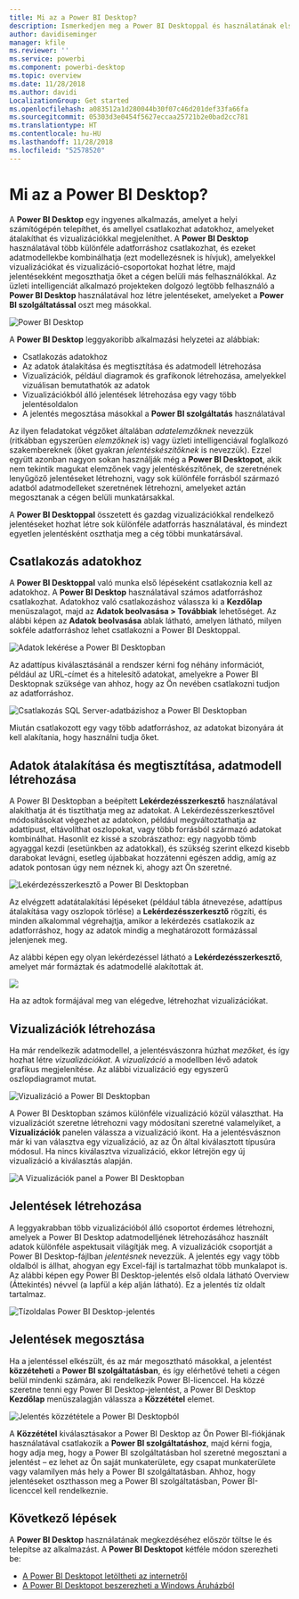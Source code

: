 ```yaml
---
title: Mi az a Power BI Desktop?
description: Ismerkedjen meg a Power BI Desktoppal és használatának első lépéseivel
author: davidiseminger
manager: kfile
ms.reviewer: ''
ms.service: powerbi
ms.component: powerbi-desktop
ms.topic: overview
ms.date: 11/28/2018
ms.author: davidi
LocalizationGroup: Get started
ms.openlocfilehash: a083512a1d280044b30f07c46d201def33fa66fa
ms.sourcegitcommit: 05303d3e0454f5627eccaa25721b2e0bad2cc781
ms.translationtype: HT
ms.contentlocale: hu-HU
ms.lasthandoff: 11/28/2018
ms.locfileid: "52578520"
---
```

# <a name="what-is-power-bi-desktop"></a>Mi az a Power BI Desktop?

A **Power BI Desktop** egy ingyenes alkalmazás, amelyet a helyi számítógépén telepíthet, és amellyel csatlakozhat adatokhoz, amelyeket átalakíthat és vizualizációkkal megjeleníthet. A **Power BI Desktop** használatával több különféle adatforráshoz csatlakozhat, és ezeket adatmodellekbe kombinálhatja (ezt modellezésnek is hívjuk), amelyekkel vizualizációkat és vizualizáció-csoportokat hozhat létre, majd jelentésekként megoszthatja őket a cégen belüli más felhasználókkal. Az üzleti intelligenciát alkalmazó projekteken dolgozó legtöbb felhasználó a **Power BI Desktop** használatával hoz létre jelentéseket, amelyeket a **Power BI szolgáltatással** oszt meg másokkal.

![Power BI Desktop](media/desktop-what-is-desktop/what-is-desktop_01.png)

A **Power BI Desktop** leggyakoribb alkalmazási helyzetei az alábbiak:

* Csatlakozás adatokhoz
* Az adatok átalakítása és megtisztítása és adatmodell létrehozása
* Vizualizációk, például diagramok és grafikonok létrehozása, amelyekkel vizuálisan bemutathatók az adatok
* Vizualizációkból álló jelentések létrehozása egy vagy több jelentésoldalon
* A jelentés megosztása másokkal a **Power BI szolgáltatás** használatával

Az ilyen feladatokat végzőket általában *adatelemzőknek* nevezzük (ritkábban egyszerűen *elemzőknek* is) vagy üzleti intelligenciával foglalkozó szakembereknek (őket gyakran *jelentéskészítőknek* is nevezzük). Ezzel együtt azonban nagyon sokan használják még a **Power BI Desktopot**, akik nem tekintik magukat elemzőnek vagy jelentéskészítőnek, de szeretnének lenyűgöző jelentéseket létrehozni, vagy sok különféle forrásból származó adatból adatmodelleket szeretnének létrehozni, amelyeket aztán megosztanak a cégen belüli munkatársakkal.

A **Power BI Desktoppal** összetett és gazdag vizualizációkkal rendelkező jelentéseket hozhat létre sok különféle adatforrás használatával, és mindezt egyetlen jelentésként oszthatja meg a cég többi munkatársával. 

## <a name="connect-to-data"></a>Csatlakozás adatokhoz
A **Power BI Desktoppal** való munka első lépéseként csatlakoznia kell az adatokhoz. A **Power BI Desktop** használatával számos adatforráshoz csatlakozhat. Adatokhoz való csatlakozáshoz válassza ki a **Kezdőlap** menüszalagot, majd az **Adatok beolvasása > Továbbiak** lehetőséget. Az alábbi képen az **Adatok beolvasása** ablak látható, amelyen látható, milyen sokféle adatforráshoz lehet csatlakozni a Power BI Desktoppal.

![Adatok lekérése a Power BI Desktopban](media/desktop-what-is-desktop/what-is-desktop_02.png)

Az adattípus kiválasztásánál a rendszer kérni fog néhány információt, például az URL-címet és a hitelesítő adatokat, amelyekre a Power BI Desktopnak szüksége van ahhoz, hogy az Ön nevében csatlakozni tudjon az adatforráshoz.

![Csatlakozás SQL Server-adatbázishoz a Power BI Desktopban](media/desktop-what-is-desktop/what-is-desktop_03.png)

Miután csatlakozott egy vagy több adatforráshoz, az adatokat bizonyára át kell alakítania, hogy használni tudja őket.

## <a name="transform-and-clean-data-create-a-model"></a>Adatok átalakítása és megtisztítása, adatmodell létrehozása

A Power BI Desktopban a beépített **Lekérdezésszerkesztő** használatával alakíthatja át és tisztíthatja meg az adatokat. A Lekérdezésszerkesztővel módosításokat végezhet az adatokon, például megváltoztathatja az adattípust, eltávolíthat oszlopokat, vagy több forrásból származó adatokat kombinálhat. Hasonlít ez kissé a szobrászathoz: egy nagyobb tömb agyaggal kezdi (esetünkben az adatokkal), és szükség szerint elkezd kisebb darabokat levágni, esetleg újabbakat hozzátenni egészen addig, amíg az adatok pontosan úgy nem néznek ki, ahogy azt Ön szeretné. 

![Lekérdezésszerkesztő a Power BI Desktopban](media/desktop-getting-started/designer_gsg_editquery.png)

Az elvégzett adatátalakítási lépéseket (például tábla átnevezése, adattípus átalakítása vagy oszlopok törlése) a **Lekérdezésszerkesztő** rögzíti, és minden alkalommal végrehajtja, amikor a lekérdezés csatlakozik az adatforráshoz, hogy az adatok mindig a meghatározott formázással jelenjenek meg.

Az alábbi képen egy olyan lekérdezéssel látható a **Lekérdezésszerkesztő**, amelyet már formáztak és adatmodellé alakítottak át.

 ![](media/desktop-getting-started/shapecombine_querysettingsfinished.png)

Ha az adtok formájával meg van elégedve, létrehozhat vizualizációkat. 

## <a name="create-visuals"></a>Vizualizációk létrehozása 

Ha már rendelkezik adatmodellel, a jelentésvászonra húzhat *mezőket*, és így hozhat létre *vizualizációkat*. A *vizualizáció* a modellben lévő adatok grafikus megjelenítése. Az alábbi vizualizáció egy egyszerű oszlopdiagramot mutat. 

![Vizualizáció a Power BI Desktopban](media/desktop-what-is-desktop/what-is-desktop_04.png)

A Power BI Desktopban számos különféle vizualizáció közül választhat. Ha vizualizációt szeretne létrehozni vagy módosítani szeretné valamelyiket, a **Vizualizációk** panelen válassza a vizualizáció ikont. Ha a jelentésvásznon már ki van választva egy vizualizáció, az az Ön által kiválasztott típusúra módosul. Ha nincs kiválasztva vizualizáció, ekkor létrejön egy új vizualizáció a kiválasztás alapján.

![A Vizualizációk panel a Power BI Desktopban](media/desktop-what-is-desktop/what-is-desktop_05.png)

## <a name="create-reports"></a>Jelentések létrehozása

A leggyakrabban több vizualizációból álló csoportot érdemes létrehozni, amelyek a Power BI Desktop adatmodelljének létrehozásához használt adatok különféle aspektusait világítják meg. A vizualizációk csoportját a Power BI Desktop-fájlban *jelentésnek* nevezzük. A jelentés egy vagy több oldalból is állhat, ahogyan egy Excel-fájl is tartalmazhat több munkalapot is. Az alábbi képen egy Power BI Desktop-jelentés első oldala látható Overview (Áttekintés) névvel (a lapfül a kép alján látható). Ez a jelentés tíz oldalt tartalmaz.

![Tízoldalas Power BI Desktop-jelentés](media/desktop-what-is-desktop/what-is-desktop_01.png)

## <a name="share-reports"></a>Jelentések megosztása

Ha a jelentéssel elkészült, és az már megosztható másokkal, a jelentést **közzéteheti** a **Power BI szolgáltatásban**, és így elérhetővé teheti a cégen belül mindenki számára, aki rendelkezik Power BI-licenccel. Ha közzé szeretne tenni egy Power BI Desktop-jelentést, a Power BI Desktop **Kezdőlap** menüszalagján válassza a **Közzététel** elemet.

![Jelentés közzététele a Power BI Desktopból](media/desktop-what-is-desktop/what-is-desktop_06.png)

A **Közzététel** kiválasztásakor a Power BI Desktop az Ön Power BI-fiókjának használatával csatlakozik a **Power BI szolgáltatáshoz**, majd kérni fogja, hogy adja meg, hogy a Power BI szolgáltatásban hol szeretné megosztani a jelentést – ez lehet az Ön saját munkaterülete, egy csapat munkaterülete vagy valamilyen más hely a Power BI szolgáltatásban. Ahhoz, hogy jelentéseket oszthasson meg a Power BI szolgáltatásban, Power BI-licenccel kell rendelkeznie.


## <a name="next-steps"></a>Következő lépések

A **Power BI Desktop** használatának megkezdéséhez először töltse le és telepítse az alkalmazást. A **Power BI Desktopot** kétféle módon szerezheti be:

* [A Power BI Desktopot letöltheti az internetről](desktop-get-the-desktop.md)
* [A Power BI Desktopot beszerezheti a Windows Áruházból](http://aka.ms/pbidesktopstore)
